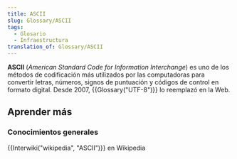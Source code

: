 ```yaml
---
title: ASCII
slug: Glossary/ASCII
tags:
  - Glosario
  - Infraestructura
translation_of: Glossary/ASCII
---
```

**ASCII** (_American Standard Code for Information Interchange_) es uno de los métodos de codificación más utilizados por las computadoras para convertir letras, números, signos de puntuación y códigos de control en formato digital. Desde 2007, {{Glossary("UTF-8")}} lo reemplazó en la Web.

## Aprender más

### Conocimientos generales

{{Interwiki("wikipedia", "ASCII")}} en Wikipedia

